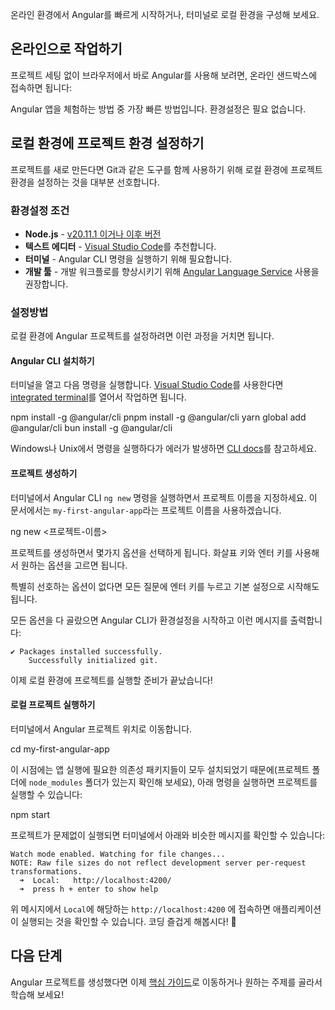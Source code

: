 <!--
<docs-decorative-header title="Installation" imgSrc="adev/src/assets/images/what_is_angular.svg"> <!-- markdownlint-disable-line ->
</docs-decorative-header>
-->
<docs-decorative-header title="설치방법" imgSrc="adev/src/assets/images/what_is_angular.svg"> <!-- markdownlint-disable-line -->
</docs-decorative-header>

<!--
Get started with Angular quickly with online starters or locally with your terminal.
-->
온라인 환경에서 Angular를 빠르게 시작하거나, 터미널로 로컬 환경을 구성해 보세요. 


<!--
## Play Online
-->
## 온라인으로 작업하기

<!--
If you just want to play around with Angular in your browser without setting up a project, you can use our online sandbox:

<docs-card-container>
  <docs-card title="" href="/playground" link="Open on Playground">
  The fastest way to play with an Angular app. No setup required.
  </docs-card>
</docs-card-container>
-->
프로젝트 세팅 없이 브라우저에서 바로 Angular를 사용해 보려면, 온라인 샌드박스에 접속하면 됩니다:

<docs-card-container>
  <docs-card title="" href="/playground" link="온라인 놀이터">
  Angular 앱을 체험하는 방법 중 가장 빠른 방법입니다. 환경설정은 필요 없습니다.
  </docs-card>
</docs-card-container>


<!--
## Set up a new project locally
-->
## 로컬 환경에 프로젝트 환경 설정하기

<!--
If you're starting a new project, you'll most likely want to create a local project so that you can use tooling such as Git.
-->
프로젝트를 새로 만든다면 Git과 같은 도구를 함께 사용하기 위해 로컬 환경에 프로젝트 환경을 설정하는 것을 대부분 선호합니다.


<!--
### Prerequisites
-->
### 환경설정 조건

<!--
- **Node.js** - [v20.11.1 or newer](/reference/versions)
- **Text editor** - We recommend [Visual Studio Code](https://code.visualstudio.com/)
- **Terminal** - Required for running Angular CLI commands
- **Development Tool** - To improve your development workflow, we recommend the [Angular Language Service](/tools/language-service)
-->
- **Node.js** - [v20.11.1 이거나 이후 버전](/reference/versions)
- **텍스트 에디터** - [Visual Studio Code](https://code.visualstudio.com/)를 추천합니다.
- **터미널** - Angular CLI 명령을 실행하기 위해 필요합니다.
- **개발 툴** - 개발 워크플로를 향상시키기 위해 [Angular Language Service](/tools/language-service) 사용을 권장합니다.


<!--
### Instructions
-->
### 설정방법

<!--
The following guide will walk you through setting up a local Angular project.
-->
로컬 환경에 Angular 프로젝트를 설정하려면 이런 과정을 거치면 됩니다.


<!--
#### Install Angular CLI
-->
#### Angular CLI 설치하기

<!--
Open a terminal (if you're using [Visual Studio Code](https://code.visualstudio.com/), you can open an [integrated terminal](https://code.visualstudio.com/docs/editor/integrated-terminal)) and run the following command:

<docs-code-multifile>
  <docs-code
    header="npm"
    >
    npm install -g @angular/cli
    </docs-code>
  <docs-code
    header="pnpm"
    >
    pnpm install -g @angular/cli
    </docs-code>
  <docs-code
    header="yarn"
    >
    yarn global add @angular/cli
    </docs-code>
  <docs-code
    header="bun"
    >
    bun install -g @angular/cli
    </docs-code>

</docs-code-multifile>

If you are having issues running this command in Windows or Unix, check out the [CLI docs](/tools/cli/setup-local#install-the-angular-cli) for more info.
-->
터미널을 열고 다음 명령을 실행합니다.
[Visual Studio Code](https://code.visualstudio.com/)를 사용한다면 [integrated terminal](https://code.visualstudio.com/docs/editor/integrated-terminal)를 열어서 작업하면 됩니다.

<docs-code-multifile>
  <docs-code
    header="npm"
    >
    npm install -g @angular/cli
    </docs-code>
  <docs-code
    header="pnpm"
    >
    pnpm install -g @angular/cli
    </docs-code>
  <docs-code
    header="yarn"
    >
    yarn global add @angular/cli
    </docs-code>
  <docs-code
    header="bun"
    >
    bun install -g @angular/cli
    </docs-code>

</docs-code-multifile>

Windows나 Unix에서 명령을 실행하다가 에러가 발생하면 [CLI docs](/tools/cli/setup-local#install-the-angular-cli)를 참고하세요.


<!--
#### Create a new project
-->
#### 프로젝트 생성하기

<!--
In your terminal, run the CLI command `ng new` with the desired project name. In the following examples, we'll be using the example project name of `my-first-angular-app`.

<docs-code language="shell">

ng new <project-name>

</docs-code>

You will be presented with some configuration options for your project. Use the arrow and enter keys to navigate and select which options you desire.

If you don't have any preferences, just hit the enter key to take the default options and continue with the setup.

After you select the configuration options and the CLI runs through the setup, you should see the following message:

```shell
✔ Packages installed successfully.
    Successfully initialized git.
```

At this point, you're now ready to run your project locally!
-->
터미널에서 Angular CLI `ng new` 명령을 실행하면서 프로젝트 이름을 지정하세요.
이 문서에서는 `my-first-angular-app`라는 프로젝트 이름을 사용하겠습니다.

<docs-code language="shell">

ng new <프로젝트-이름>

</docs-code>

프로젝트를 생성하면서 몇가지 옵션을 선택하게 됩니다.
화살표 키와 엔터 키를 사용해서 원하는 옵션을 고르면 됩니다.

특별히 선호하는 옵션이 없다면 모든 질문에 엔터 키를 누르고 기본 설정으로 시작해도 됩니다.

모든 옵션을 다 골랐으면 Angular CLI가 환경설정을 시작하고 이런 메시지를 출력합니다:

```shell
✔ Packages installed successfully.
    Successfully initialized git.
```

이제 로컬 환경에 프로젝트를 실행할 준비가 끝났습니다!


<!--
#### Running your new project locally
-->
#### 로컬 프로젝트 실행하기

<!--
In your terminal, switch to your new Angular project.

<docs-code language="shell">

cd my-first-angular-app

</docs-code>

All of your dependencies should be installed at this point (which you can verify by checking for the existent for a `node_modules` folder in your project), so you can start your project by running the command:

<docs-code language="shell">

npm start

</docs-code>

If everything is successful, you should see a similar confirmation message in your terminal:

```shell
Watch mode enabled. Watching for file changes...
NOTE: Raw file sizes do not reflect development server per-request transformations.
  ➜  Local:   http://localhost:4200/
  ➜  press h + enter to show help
```

And now you can visit the path in `Local` (e.g., `http://localhost:4200`) to see your application. Happy coding! 🎉
-->
터미널에서 Angular 프로젝트 위치로 이동합니다.

<docs-code language="shell">

cd my-first-angular-app

</docs-code>

이 시점에는 앱 실행에 필요한 의존성 패키지들이 모두 설치되었기 때문에(프로젝트 폴더에 `node_modules` 폴더가 있는지 확인해 보세요), 아래 명령을 실행하면 프로젝트를 실행할 수 있습니다:

<docs-code language="shell">

npm start

</docs-code>

프로젝트가 문제없이 실행되면 터미널에서 아래와 비슷한 메시지를 확인할 수 있습니다:

```shell
Watch mode enabled. Watching for file changes...
NOTE: Raw file sizes do not reflect development server per-request transformations.
  ➜  Local:   http://localhost:4200/
  ➜  press h + enter to show help
```

위 메시지에서 `Local`에 해당하는 `http://localhost:4200` 에 접속하면 애플리케이션이 실행되는 것을 확인할 수 있습니다.
코딩 즐겁게 해봅시다! 🎉


<!--
## Next steps
-->
## 다음 단계

<!--
Now that you've created your Angular project, you can learn more about Angular in our [Essentials guide](/essentials) or choose a topic in our in-depth guides!
-->
Angular 프로젝트를 생성했다면 이제 [핵심 가이드](/essentials)로 이동하거나 원하는 주제를 골라서 학습해 보세요!